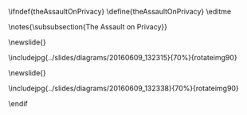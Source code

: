 \ifndef{theAssaultOnPrivacy}
\define{theAssaultOnPrivacy}
\editme

\notes{\subsubsection{The Assault on Privacy}}

\newslide{}

\includejpg{../slides/diagrams/20160609_132315}{70%}{rotateimg90}

\newslide{}

\includejpg{../slides/diagrams/20160609_132338}{70%}{rotateimg90}

\endif
